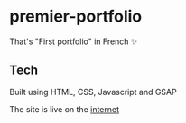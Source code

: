 # premier-portfolio
That's "First portfolio" in French ✨

## Tech
Built using HTML, CSS, Javascript and GSAP

The site is live on the [internet](https://israelmitolu.netlify.app)
